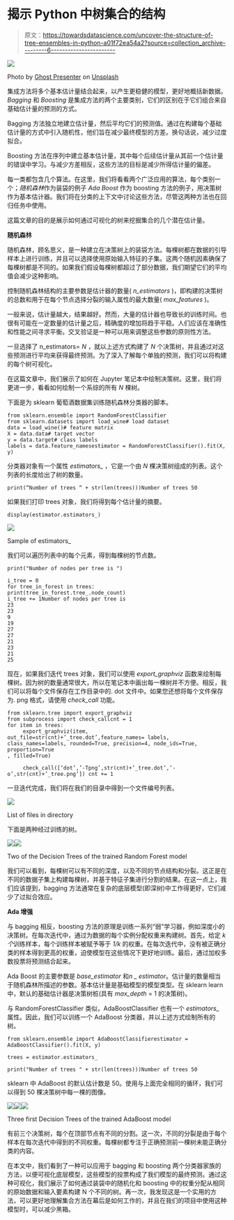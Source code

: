 # 揭示 Python 中树集合的结构

> 原文：<https://towardsdatascience.com/uncover-the-structure-of-tree-ensembles-in-python-a01f72ea54a2?source=collection_archive---------6----------------------->

![](img/73f970c6e45683738ea8638593ed8107.png)

Photo by [Ghost Presenter](https://unsplash.com/photos/zhws9e2tzfA?utm_source=unsplash&utm_medium=referral&utm_content=creditCopyText) on [Unsplash](https://unsplash.com/?utm_source=unsplash&utm_medium=referral&utm_content=creditCopyText)

集成方法将多个基本估计量结合起来，以产生更稳健的模型，更好地概括新数据。 *Bagging* 和 *Boosting* 是集成方法的两个主要类别，它们的区别在于它们组合来自基础估计量的预测的方式。

Bagging 方法独立地建立估计量，然后平均它们的预测值。通过在构建每个基础估计量的方式中引入随机性，他们旨在减少最终模型的方差。换句话说，减少过度拟合。

Boosting 方法在序列中建立基本估计量，其中每个后续估计量从其前一个估计量的错误中学习。与减少方差相反，这些方法的目标是减少所得估计量的偏差。

每一类都包含几个算法。在这里，我们将看看两个广泛应用的算法，每个类别一个；*随机森林*作为装袋的例子 *Ada Boost* 作为 boosting 方法的例子，用决策树作为基本估计器。我们将在分类的上下文中讨论这些方法，尽管这两种方法也在回归任务中使用。

这篇文章的目的是展示如何通过可视化的树来挖掘集合的几个潜在估计量。

**随机森林**

随机森林，顾名思义，是一种建立在决策树上的装袋方法。每棵树都在数据的引导样本上进行训练，并且可以选择使用原始输入特征的子集。这两个随机因素确保了每棵树都是不同的。如果我们假设每棵树都超过了部分数据，我们期望它们的平均值会减少这种影响。

控制随机森林结构的主要参数是估计器的数量( *n_estimators* )，即构建的决策树的总数和用于在每个节点选择分裂的输入属性的最大数量( *max_features* )。

一般来说，估计量越大，结果越好。然而，大量的估计器也导致长的训练时间。也很有可能在一定数量的估计量之后，精确度的增加将趋于平稳。人们应该在准确性和性能之间寻求平衡。交叉验证是一种可以用来调整这些参数的原则性方法。

一旦选择了 n_estimators= *N* ，就以上述方式构建了 *N* 个决策树，并且通过对这些预测进行平均来获得最终预测。为了深入了解每个单独的预测，我们可以将构建的每个树可视化。

在这篇文章中，我们展示了如何在 Jupyter 笔记本中绘制决策树。这里，我们将更进一步，看看如何绘制一个系综的所有 *N* 棵树。

下面是为 sklearn 葡萄酒数据集训练随机森林分类器的脚本。

```
from sklearn.ensemble import RandomForestClassifier
from sklearn.datasets import load_wine# load dataset
data = load_wine()# feature matrix
X = data.data# target vector
y = data.target# class labels
labels = data.feature_namesestimator = RandomForestClassifier().fit(X, y)
```

分类器对象有一个属性 *estimators_* ，它是一个由 *N* 棵决策树组成的列表。这个列表的长度给出了树的数量。

```
print(“Number of trees “ + str(len(trees)))Number of trees 50
```

如果我们打印 trees 对象，我们将得到每个估计量的摘要。

```
display(estimator.estimators_)
```

![](img/47a858381283ebe0ad56acfff74574ce.png)

Sample of estimators_

我们可以遍历列表中的每个元素，得到每棵树的节点数。

```
print("Number of nodes per tree is ")

i_tree = 0
for tree_in_forest in trees:
print(tree_in_forest.tree_.node_count)
i_tree += 1Number of nodes per tree is 
23
23
9
19
27
27
21
23
21
25
```

现在，如果我们迭代 trees 对象，我们可以使用 *export_graphviz* 函数来绘制每棵树。因为树的数量通常很大，所以在笔记本中画出每一棵树并不方便。相反，我们可以将每个文件保存在工作目录中的. dot 文件中。如果您还想将每个文件保存为. png 格式，请使用 *check_call* 功能。

```
from sklearn.tree import export_graphviz
from subprocess import check_callcnt = 1
for item in trees:
     export_graphviz(item, out_file=str(cnt)+’_tree.dot’,feature_names= labels, class_names=labels, rounded=True, precision=4, node_ids=True, proportion=True
, filled=True)

     check_call([‘dot’,’-Tpng’,str(cnt)+’_tree.dot’,’-o’,str(cnt)+’_tree.png’]) cnt += 1
```

一旦迭代完成，我们将在我们的目录中得到一个文件编号列表。

![](img/b84f8460b2bf64bdad3fff7c6605ae7e.png)

List of files in directory

下面是两种经过训练的树。

![](img/46615357ebd92728f66c1fc55fe62448.png)![](img/9f6165de60c016a073c3cf0162f23991.png)

Two of the Decision Trees of the trained Random Forest model

我们可以看到，每棵树可以有不同的深度，以及不同的节点结构和分裂。这正是在不同的数据子集上构建每棵树，并基于特征子集进行分割的结果。在这一点上，我们应该提到，bagging 方法通常在复杂的底层模型(即深树)中工作得更好，它们减少了过拟合效应。

**Ada 增强**

与 bagging 相反，boosting 方法的原理是训练一系列“弱”学习器，例如深度小的决策树。在每次迭代中，通过为数据的每个实例分配权重来构建树。首先，给定 *k 个*训练样本，每个训练样本被赋予等于 *1/k* 的权重。在每次迭代中，没有被正确分类的样本得到更高的权重，迫使模型在这些情况下更好地训练。最后，通过加权多数投票将预测结合起来。

Ada Boost 的主要参数是 *base_estimator* 和*n _ estimator*。估计量的数量相当于随机森林所描述的参数。基本估计量是基础模型的模型类型。在 sklearn learn 中，默认的基础估计器是决策树桩(具有 *max_depth* = 1 的决策树)。

与 RandomForestClassifier 类似，AdaBoostClassifier 也有一个 *estimators_* 属性。因此，我们可以训练一个 AdaBoost 分类器，并以上述方式绘制所有的树。

```
from sklearn.ensemble import AdaBoostClassifierestimator = AdaBoostClassifier().fit(X, y)

trees = estimator.estimators_

print("Number of trees " + str(len(trees)))Number of trees 50
```

sklearn 中 AdaBoost 的默认估计数是 50。使用与上面完全相同的循环，我们可以得到 50 棵决策树中每一棵的图像。

![](img/ec4ca16fe08e6cdbecd041e51db05c4a.png)![](img/4cc53a2d4331eafb6267ecb86c0571b2.png)![](img/658cf2a4a806250dd640dc8903ac1a82.png)

Three first Decision Trees of the trained AdaBoost model

有前三个决策树，每个在顶部节点有不同的分割。这一次，不同的分裂是由于每个样本在每次迭代中得到的不同权重。每棵树都专注于正确预测前一棵树未能正确分类的内容。

在本文中，我们看到了一种可以应用于 bagging 和 boosting 两个分类器家族的方法，以便可视化底层模型，这些模型的投票构成了我们模型的最终预测。通过这种可视化，我们展示了如何通过装袋中的随机化和 boosting 中的权重分配从相同的原始数据和输入要素构建 N 个不同的树。再一次，我发现这是一个实用的方法，可以更好地理解集合方法在幕后是如何工作的，并且在我们的项目中使用这种模型时，可以减少黑箱。